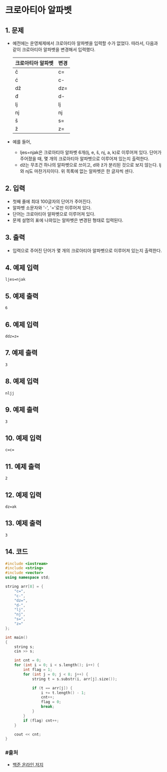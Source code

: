 # 크로아티아 알파벳

## 1. 문제

- 예전에는 운영체제에서 크로아티아 알파벳을 입력할 수가 없었다. 따라서, 다음과 같이 크로아티아 알파벳을 변경해서 입력했다.

  | 크로아티아 알파벳 | 변경 |
  | ----------------- | ---- |
  | č                 | c=   |
  | ć                 | c-   |
  | dž                | dz=  |
  | đ                 | d-   |
  | lj                | lj   |
  | nj                | nj   |
  | š                 | s=   |
  | ž                 | z=   |

- 예를 들어,

  - ljes=njak은 크로아티아 알파벳 6개(lj, e, š, nj, a, k)로 이루어져 있다. 단어가 주어졌을 때, 몇 개의 크로아티아 알파벳으로 이루어져 있는지 출력한다.
  - dž는 무조건 하나의 알파벳으로 쓰이고, d와 ž가 분리된 것으로 보지 않는다. lj와 nj도 마찬가지이다. 위 목록에 없는 알파벳은 한 글자씩 센다.

## 2. 입력
- 첫째 줄에 최대 100글자의 단어가 주어진다.
- 알파벳 소문자와 '-', '='로만 이루어져 있다.
- 단어는 크로아티아 알파벳으로 이루어져 있다.
- 문제 설명의 표에 나와있는 알파벳은 변경된 형태로 입력된다.

## 3. 출력

- 입력으로 주어진 단어가 몇 개의 크로아티아 알파벳으로 이루어져 있는지 출력한다.


## 4. 예제 입력
```
ljes=njak
```

## 5. 예제 출력
```
6
```

## 6. 예제 입력

```
ddz=z=
```

## 7. 예제 출력

```
3
```

## 8. 예제 입력

```
nljj
```

## 9. 예제 출력

```
3
```

## 10. 예제 입력

```
c=c=
```

## 11. 예제 출력

```
2
```

## 12. 예제 입력

```
dz=ak
```

## 13. 예제 출력

```
3
```

## 14. 코드

```c++
#include <iostream>
#include <string>
#include <vector>
using namespace std;

string arr[8] = {
	"c=",
	"c-",
	"dz=",
	"d-",
	"lj",
	"nj",
	"s=",
	"z="
};

int main()
{
	string s;
	cin >> s;

	int cnt = 0;
	for (int i = 0; i < s.length(); i++) {
		int flag = 1;
		for (int j = 0; j < 8; j++) {
			string t = s.substr(i, arr[j].size());

			if (t == arr[j]) {
				i += t.length() - 1;
				cnt++;
				flag = 0;
				break;
			}
		}
		if (flag) cnt++;
	}

	cout << cnt;
}
```



### #출처

- [백준 온라인 저지](https://www.acmicpc.net/problem/2941)
